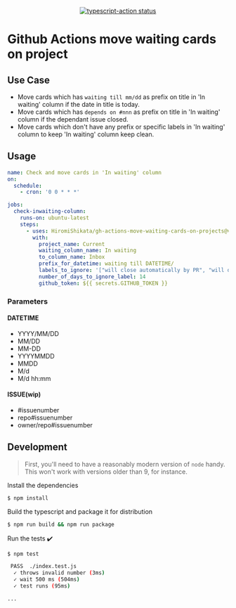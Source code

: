 <p align="center">
  <a href="https://github.com/HiromiShikata/gh-actions-move-waiting-cards-on-projects/actions"><img alt="typescript-action status" src="https://github.com/HiromiShikata/gh-actions-move-waiting-cards-on-projects/workflows/build-test/badge.svg"></a>
</p>

# Github Actions move waiting cards on project

## Use Case
- Move cards which has `waiting till mm/dd` as prefix on title in 'In waiting' column if the date in title is today.
- Move cards which has `depends on #nnn` as prefix on title in 'In waiting' column if the dependant issue closed.
- Move cards which don't have any prefix or specific labels in 'In waiting' column to keep 'In waiting' column keep clean.

## Usage
```yaml
name: Check and move cards in 'In waiting' column
on:
  schedule:
    - cron: '0 0 * * *'

jobs:
  check-inwaiting-column:
    runs-on: ubuntu-latest
    steps:
      - uses: HiromiShikata/gh-actions-move-waiting-cards-on-projects@v1.0.0
        with:
          project_name: Current
          waiting_column_name: In waiting
          to_column_name: Inbox
          prefix_for_datetime: waiting till DATETIME/
          labels_to_ignore: '["will close automatically by PR", "will do at convenience store"]'
          number_of_days_to_ignore_label: 14
          github_token: ${{ secrets.GITHUB_TOKEN }}
```

### Parameters
#### DATETIME
- YYYY/MM/DD
- MM/DD
- MM-DD
- YYYYMMDD
- MMDD
- M/d
- M/d hh:mm
#### ISSUE(wip)
- \#issuenumber
- repo#issuenumber
- owner/repo#issuenumber

## Development

> First, you'll need to have a reasonably modern version of `node` handy. This won't work with versions older than 9, for instance.

Install the dependencies  
```bash
$ npm install
```

Build the typescript and package it for distribution
```bash
$ npm run build && npm run package
```

Run the tests :heavy_check_mark:  
```bash
$ npm test

 PASS  ./index.test.js
  ✓ throws invalid number (3ms)
  ✓ wait 500 ms (504ms)
  ✓ test runs (95ms)

...
```

